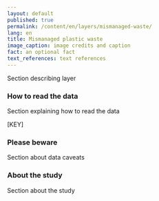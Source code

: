 ```yaml
---
layout: default
published: true
permalink: /content/en/layers/mismanaged-waste/
lang: en
title: Mismanaged plastic waste
image_caption: image credits and caption
fact: an optional fact
text_references: text references
---
```


Section describing layer

### How to read the data

Section explaining how to read the data

[KEY]

### Please beware

Section about data caveats

### About the study

Section about the study
